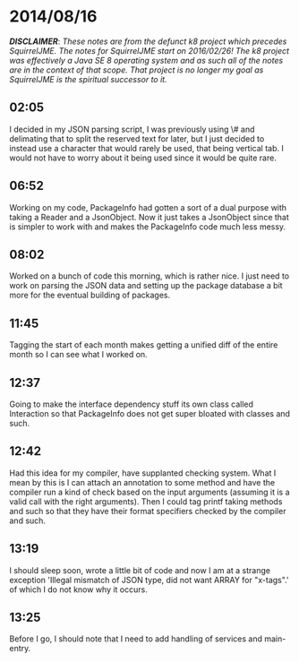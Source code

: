 # 2014/08/16

***DISCLAIMER***: _These notes are from the defunct k8 project which_
_precedes SquirrelJME. The notes for SquirrelJME start on 2016/02/26!_
_The k8 project was effectively a Java SE 8 operating system and as such_
_all of the notes are in the context of that scope. That project is no_
_longer my goal as SquirrelJME is the spiritual successor to it._

## 02:05

I decided in my JSON parsing script, I was previously using \\# and delimating
that to split the reserved text for later, but I just decided to instead use a
character that would rarely be used, that being vertical tab. I would not have
to worry about it being used since it would be quite rare.

## 06:52

Working on my code, PackageInfo had gotten a sort of a dual purpose with
taking a Reader and a JsonObject. Now it just takes a JsonObject since that is
simpler to work with and makes the PackageInfo code much less messy.

## 08:02

Worked on a bunch of code this morning, which is rather nice. I just need to
work on parsing the JSON data and setting up the package database a bit more
for the eventual building of packages.

## 11:45

Tagging the start of each month makes getting a unified diff of the entire
month so I can see what I worked on.

## 12:37

Going to make the interface dependency stuff its own class called Interaction
so that PackageInfo does not get super bloated with classes and such.

## 12:42

Had this idea for my compiler, have supplanted checking system. What I mean by
this is I can attach an annotation to some method and have the compiler run a
kind of check based on the input arguments (assuming it is a valid call with
the right arguments). Then I could tag printf taking methods and such so that
they have their format specifiers checked by the compiler and such.

## 13:19

I should sleep soon, wrote a little bit of code and now I am at a strange
exception 'Illegal mismatch of JSON type, did not want ARRAY for "x-tags".' of
which I do not know why it occurs.

## 13:25

Before I go, I should note that I need to add handling of services and main-
entry.

